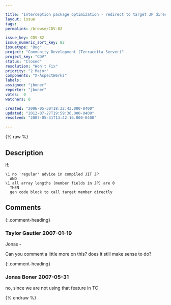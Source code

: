 ```yaml
---

title: "Interception package optimization - redirect to target JP directly when possible"
layout: issue
tags: 
permalink: /browse/CDV-82

issue_key: CDV-82
issue_numeric_sort_key: 82
issuetype: "Bug"
project: "Community Development (Terracotta Server)"
project_key: "CDV"
status: "Closed"
resolution: "Won't Fix"
priority: "2 Major"
components: "X-AspectWerkz"
labels: 
assignee: "jboner"
reporter: "jboner"
votes:  0
watchers: 0

created: "2006-05-30T18:32:43.000-0400"
updated: "2012-07-27T19:59:36.000-0400"
resolved: "2007-05-31T13:42:16.000-0400"

---
```




{% raw %}



## Description

<div markdown="1" class="description">

if:

    \1 no 'regular' advice in compiled JIT JP
      AND
    \1 all array lengths (member fields in JP) are 0
      THEN
      gen code block to call target member directly



</div>

## Comments


{:.comment-heading}
### **Taylor Gautier** <span class="date">2007-01-19</span>

<div markdown="1" class="comment">

Jonas -

Can you comment a little more on this?  does it still make sense to do?

</div>


{:.comment-heading}
### **Jonas Boner** <span class="date">2007-05-31</span>

<div markdown="1" class="comment">

no, since we are not using that feature in TC

</div>



{% endraw %}
